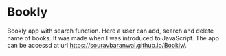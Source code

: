 # Bookly
Bookly app with search function. Here a user can add, search and delete name of books. It was made when I was introduced to JavaScript. The app can be accessd at url https://souravbaranwal.github.io/Bookly/.
